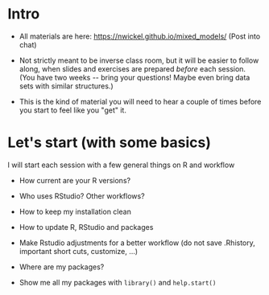 # Intro

* All materials are here: https://nwickel.github.io/mixed_models/
  (Post into chat)

* Not strictly meant to be inverse class room, but it will be easier to follow
  along, when slides and exercises are prepared _before_ each session. (You have
  two weeks -- bring your questions! Maybe even bring data sets with similar
  structures.)

* This is the kind of material you will need to hear a couple of times before
  you start to feel like you "get" it.

# Let's start (with some basics)

I will start each session with a few general things on R and workflow

* How current are your R versions?

* Who uses RStudio? Other workflows?

* How to keep my installation clean

* How to update R, RStudio and packages

* Make Rstudio adjustments for a better workflow (do not save .Rhistory,
  important short cuts, customize, ...)

* Where are my packages?

* Show me all my packages with `library()` and `help.start()`

